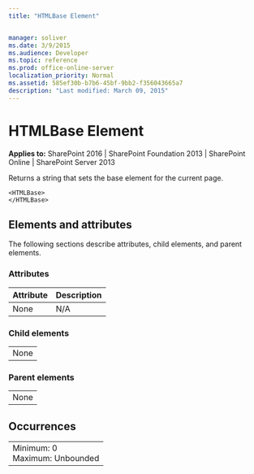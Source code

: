 ```yaml
---
title: "HTMLBase Element"


manager: soliver
ms.date: 3/9/2015
ms.audience: Developer
ms.topic: reference
ms.prod: office-online-server
localization_priority: Normal
ms.assetid: 585ef30b-b7b6-45bf-9bb2-f356043665a7
description: "Last modified: March 09, 2015"
---
```


# HTMLBase Element

 
  
 **Applies to:** SharePoint 2016 | SharePoint Foundation 2013 | SharePoint Online | SharePoint Server 2013
  
Returns a string that sets the base element for the current page.
  
```
<HTMLBase>
</HTMLBase>
```

## Elements and attributes

The following sections describe attributes, child elements, and parent elements.

### Attributes

|**Attribute**|**Description**|
|:-----|:-----|
|None  <br/> |N/A  <br/> |
   
### Child elements

||
|:-----|
|None |
   
### Parent elements

||
|:-----|
|None |
   
## Occurrences

||
|:-----|
|Minimum: 0  <br/> Maximum: Unbounded  <br/> |
   

